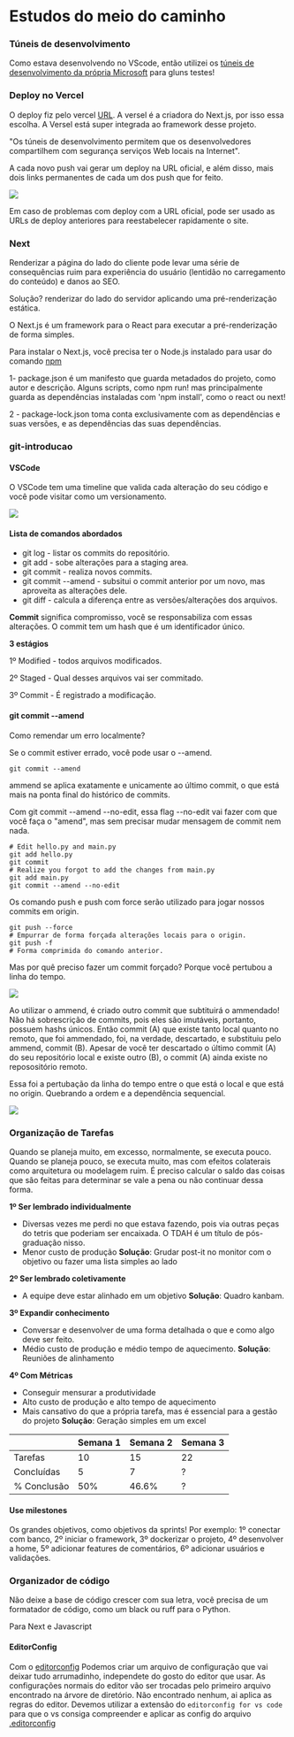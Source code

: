 <head>
  <link rel="stylesheet" type="text/css" href="style.css">
</head>


#  Estudos do meio do caminho

### Túneis de desenvolvimento

Como estava desenvolvendo no VScode, então utilizei os [túneis de desenvolvimento da própria Microsoft](https://learn.microsoft.com/pt-br/azure/developer/dev-tunnels/overview) para gluns testes!


### Deploy no Vercel 

O deploy fiz pelo vercel [URL](https://clone-tabnews-3pf2.vercel.app/).
A versel é a criadora do Next.js, por isso essa escolha. A Versel está super integrada ao framework desse projeto. 

"Os túneis de desenvolvimento permitem que os desenvolvedores compartilhem com segurança serviços Web locais na Internet".

A cada novo push vai gerar um deploy na URL oficial, e além disso, mais dois links permanentes de cada um dos push que for feito. 

<div class="imagem-container">
  <img src="./imgs/multiplasURLs.png">
</div>


Em caso de problemas com deploy com a URL oficial, pode ser usado as URLs de deploy anteriores para reestabelecer rapidamente o site.  

### Next

Renderizar a página do lado do cliente pode levar uma série de consequências ruim para experiência do usuário (lentidão no carregamento do conteúdo) e danos ao SEO. 

Solução? renderizar do lado do servidor aplicando uma pré-renderização estática. 

O Next.js é um framework para o React para executar a pré-renderização de forma simples. 

Para instalar o Next.js, você precisa ter o Node.js instalado para usar do comando [npm](https://www.freecodecamp.org/portuguese/news/o-manual-do-next-js-para-iniciantes/)

1- package.json é um manifesto que guarda metadados do projeto, como autor e descrição. Alguns scripts, como npm run! mas principalmente guarda as dependências instaladas com 'npm install', como o react ou next!

2 - package-lock.json toma conta exclusivamente com as dependências e suas versões, e as dependências das suas dependências. 

### git-introducao

#### VSCode

O VSCode tem uma timeline que valida cada alteração do seu código e você pode visitar como um versionamento.

<div class="imagem-container">
  <img src="./imgs/image.png">
</div>

#### Lista de comandos abordados

* git log - listar os commits do repositório.
* git add - sobe alterações para a staging area.
* git commit - realiza novos commits.
* git commit --amend - subsitui o commit anterior por um novo, mas aproveita as alterações dele.
* git diff - calcula a diferença entre as versões/alterações dos arquivos.

**Commit** significa compromisso, você se responsabiliza com essas alterações. O commit tem um hash que é um identificador único.

**3 estágios**

1º Modified - todos arquivos modificados.

2º Staged - Qual desses arquivos vai ser commitado.

3º Commit - É registrado a modificação.

#### git commit --amend

Como remendar um erro localmente?

Se o commit estiver errado, você pode usar o --amend.

```
git commit --amend
```

ammend se aplica exatamente e unicamente ao último commit, o que está mais na ponta final do histórico de commits.

Com git commit --amend --no-edit, essa flag --no-edit vai fazer com que você faça o "amend", mas sem precisar mudar mensagem de commit nem nada.

```
# Edit hello.py and main.py
git add hello.py
git commit 
# Realize you forgot to add the changes from main.py 
git add main.py 
git commit --amend --no-edit
```

Os comando push e push com force serão utilizado para jogar nossos commits em origin.

```
git push --force
# Empurrar de forma forçada alterações locais para o origin.
git push -f
# Forma comprimida do comando anterior.
```

Mas por quê preciso fazer um commit forçado? Porque você pertubou a linha do tempo.

<div class="imagem-container">
  <img src="./imgs/lokitimeline.png" class="lokitimeline">
</div>


Ao utilizar o ammend, é criado outro commit que subtituirá o ammendado! Não há sobrescrição de commits, pois eles são imutáveis, portanto, possuem hashs únicos.
Então commit (A) que existe tanto local quanto no remoto, que foi ammendado, foi, na verdade, descartado, e substituiu pelo ammend, commit (B). 
Apesar de você ter descartado o último commit (A) do seu repositório local e existe outro (B), o commit (A) ainda existe no reposositório remoto.

Essa foi a pertubação da linha do tempo entre o que está o local e que está no origin. Quebrando a ordem e a dependência sequencial. 


<div class="imagem-container">
  <img src="./imgs/commitpertubado.png" class="commitpertubado">
</div>

### Organização de Tarefas

Quando se planeja muito, em excesso, normalmente, se executa pouco. Quando se planeja pouco, se executa muito, mas com efeitos colaterais como arquitetura ou modelagem ruim.
É preciso calcular o saldo das coisas que são feitas para determinar se vale a pena ou não continuar dessa forma.

**1º Ser lembrado individualmente** 
- Diversas vezes me perdi no que estava fazendo, pois via outras peças do tetris que poderiam ser encaixada. O TDAH é um título de pós-graduação nisso. 
- Menor custo de produção
**Solução**: Grudar post-it no monitor com o objetivo ou fazer uma lista simples ao lado 

**2º Ser lembrado coletivamente** 
- A equipe deve estar alinhado em um objetivo 
**Solução**: Quadro kanbam.

**3º Expandir conhecimento** 
- Conversar e desenvolver de uma forma detalhada o que e como algo deve ser feito.
- Médio custo de produção e médio tempo de aquecimento.
**Solução**: Reuniões de alinhamento

**4º Com Métricas** 
- Conseguir mensurar a produtividade
- Alto custo de produção e alto tempo de aquecimento
- Mais cansativo do que a própria tarefa, mas é essencial para a gestão do projeto
**Solução**: Geração simples em um excel

|            | Semana 1 | Semana 2 | Semana 3 |
|------------|----------|----------|----------|
| Tarefas    | 10       |  15      | 22       |
| Concluídas | 5        |  7       | ?        |
| % Conclusão| 50%      |  46.6%   | ?        |

#### Use milestones
Os grandes objetivos, como objetivos da sprints!
Por exemplo: 1º conectar com banco, 2º iniciar o framework, 3º dockerizar o projeto, 4º desenvolver a home, 5º adicionar features de comentários, 6º adicionar usuários e validações. 

### Organizador de código 

Não deixe a base de código crescer com sua letra, você precisa de um formatador de código, como um black ou ruff para o Python. 

Para Next e Javascript 

 #### EditorConfig

Com o [editorconfig](https://editorconfig.org/) Podemos criar um arquivo de configuração que vai deixar tudo arrumadinho, independete do gosto do editor que usar. As configurações normais do editor vão ser trocadas pelo primeiro arquivo encontrado na árvore de diretório. Não encontrado nenhum, ai aplica as regras do editor. 
Devemos utilizar a extensão do `editorconfig for vs code` para que o vs consiga compreender e aplicar as config do arquivo [.editorconfig](#editorconfig)
